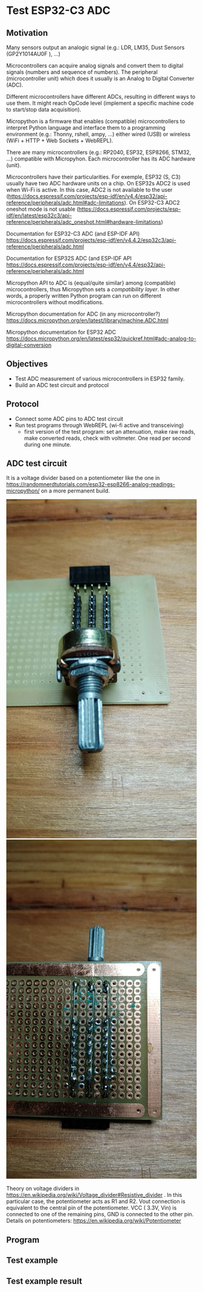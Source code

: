 # Test ESP32-C3 ADC

## Motivation


Many sensors output an analogic signal (e.g.: LDR, LM35, Dust Sensors (GP2Y1014AU0F ), ...) 

Microcontrollers can acquire analog signals and convert them to digital signals (numbers and sequence of numbers). The peripheral (microcontroller unit) which does it usually is an Analog to Digital Converter (ADC).

Different microcontrollers have different ADCs, resulting in different ways to use them. It might reach OpCode level (implement a specific machine code to start/stop data acquisition).

Micropython is a firmware that enables (compatible) microcontrollers to interpret Python language and interface them to a programming environment (e.g.: Thonny, rshell, ampy, ...) either wired (USB) or wireless (WiFi + HTTP + Web Sockets + WebREPL).

There are many microcontrollers (e.g.: RP2040, ESP32, ESP8266, STM32, ...) compatible with Micropyhon. Each microcontroller has its ADC hardware (unit).

Microcontrollers have their particularities. For exemple, ESP32 (S, C3) usually have two ADC hardware units on a chip. On ESP32s ADC2 is used when Wi-Fi is active. In this case, ADC2 is not available to the user (https://docs.espressif.com/projects/esp-idf/en/v4.4/esp32/api-reference/peripherals/adc.html#adc-limitations). On ESP32-C3 ADC2 oneshot mode is not usable (https://docs.espressif.com/projects/esp-idf/en/latest/esp32c3/api-reference/peripherals/adc_oneshot.html#hardware-limitations) 

Documentation for ESP32-C3 ADC (and ESP-IDF API) https://docs.espressif.com/projects/esp-idf/en/v4.4.2/esp32c3/api-reference/peripherals/adc.html

Documentation for ESP32S ADC (and ESP-IDF API https://docs.espressif.com/projects/esp-idf/en/v4.4/esp32/api-reference/peripherals/adc.html

Micropython API to ADC is {equal/quite similar} among (compatible) microcontrollers, thus Micropython sets a *compatibility layer*. In other words, a properly written Python program can run on different microcontrollers without modifications.

Micropython documentation for ADC (in any microcontroller?) https://docs.micropython.org/en/latest/library/machine.ADC.html

Micropython documentation for ESP32 ADC https://docs.micropython.org/en/latest/esp32/quickref.html#adc-analog-to-digital-conversion

## Objectives

- Test ADC measurement of various microcontrollers in ESP32 family.
- Build an ADC test circuit and protocol

## Protocol

- Connect some ADC pins to ADC test circuit
- Run test programs through WebREPL (wi-fi active and transceiving)
  - first version of the test program: set an attenuation, make raw reads, make converted reads, check with voltmeter. One read per second during one minute.

## ADC test circuit

It is a voltage divider based on a potentiometer like the one in https://randomnerdtutorials.com/esp32-esp8266-analog-readings-micropython/ on a more permanent build. 

![](./5015255267868257508.jpg) ![](./5015255267868257509.jpg)

Theory on voltage dividers in https://en.wikipedia.org/wiki/Voltage_divider#Resistive_divider . In this particular case, the potentiometer acts as R1 and R2. Vout connection is equivalent to the central pin of the potentiometer. VCC ( 3.3V, Vin) is connected to one of the remaining pins, GND is connected to the other pin. Details on potentiometers: https://en.wikipedia.org/wiki/Potentiometer 

## Program

## Test example

## Test example result

